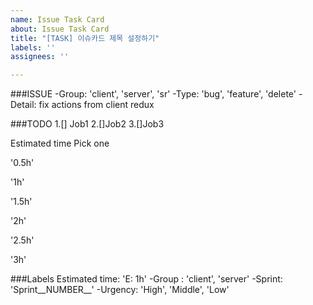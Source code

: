 ```yaml
---
name: Issue Task Card
about: Issue Task Card
title: "[TASK] 이슈카드 제목 설정하기"
labels: ''
assignees: ''

---
```


###ISSUE
-Group: 'client', 'server', 'sr'
-Type: 'bug', 'feature', 'delete'
-Detail: fix actions from client redux

###TODO
1.[] Job1
2.[]Job2
3.[]Job3

Estimated time
Pick one

'0.5h'

'1h'

'1.5h'

'2h'

'2.5h'

'3h'

###Labels
Estimated time: 'E: 1h'
-Group : 'client', 'server'
-Sprint: 'Sprint__NUMBER__'
-Urgency: 'High', 'Middle', 'Low'
